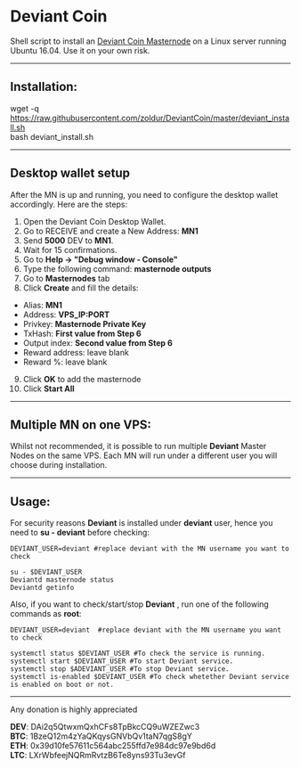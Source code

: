 # Deviant Coin
Shell script to install an [Deviant Coin Masternode](http://http://deviantcoin.io/) on a Linux server running Ubuntu 16.04. Use it on your own risk.  

***
## Installation:  

wget -q https://raw.githubusercontent.com/zoldur/DeviantCoin/master/deviant_install.sh  
bash deviant_install.sh
***

## Desktop wallet setup  

After the MN is up and running, you need to configure the desktop wallet accordingly. Here are the steps:  
1. Open the Deviant Coin Desktop Wallet.  
2. Go to RECEIVE and create a New Address: **MN1**  
3. Send **5000** DEV to **MN1**.  
4. Wait for 15 confirmations.  
5. Go to **Help -> "Debug window - Console"**  
6. Type the following command: **masternode outputs**  
7. Go to **Masternodes** tab  
8. Click **Create** and fill the details:  
* Alias: **MN1**  
* Address: **VPS_IP:PORT**  
* Privkey: **Masternode Private Key**  
* TxHash: **First value from Step 6**  
* Output index:  **Second value from Step 6**  
* Reward address: leave blank  
* Reward %: leave blank  
9. Click **OK** to add the masternode  
10. Click **Start All**  

***

## Multiple MN on one VPS:

Whilst not recommended, it is possible to run multiple **Deviant** Master Nodes on the same VPS. Each MN will run under a different user you will choose during installation.  

***


## Usage:  

For security reasons **Deviant** is installed under **deviant** user, hence you need to **su - deviant** before checking:    

```
DEVIANT_USER=deviant #replace deviant with the MN username you want to check

su - $DEVIANT_USER  
Deviantd masternode status  
Deviantd getinfo  
```  

Also, if you want to check/start/stop **Deviant** , run one of the following commands as **root**:

```
DEVIANT_USER=deviant  #replace deviant with the MN username you want to check  
  
systemctl status $DEVIANT_USER #To check the service is running.  
systemctl start $DEVIANT_USER #To start Deviant service.  
systemctl stop $ADEVIANT_USER #To stop Deviant service.  
systemctl is-enabled $DEVIANT_USER #To check whetether Deviant service is enabled on boot or not.  
```  

***

  
Any donation is highly appreciated  

**DEV**: DAi2q5QtwxmQxhCFs8TpBkcCQ9uWZEZwc3  
**BTC**: 1BzeQ12m4zYaQKqysGNVbQv1taN7qgS8gY  
**ETH**: 0x39d10fe57611c564abc255ffd7e984dc97e9bd6d  
**LTC**: LXrWbfeejNQRmRvtzB6Te8yns93Tu3evGf  

